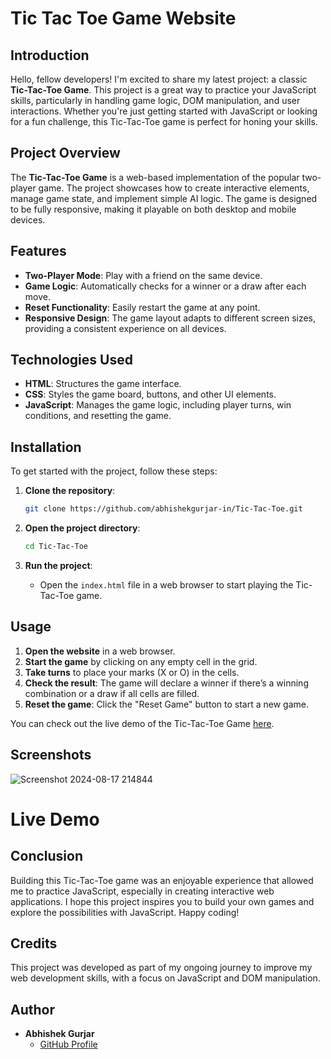 # Tic Tac Toe Game Website

## Introduction

Hello, fellow developers! I'm excited to share my latest project: a classic **Tic-Tac-Toe Game**. This project is a great way to practice your JavaScript skills, particularly in handling game logic, DOM manipulation, and user interactions. Whether you're just getting started with JavaScript or looking for a fun challenge, this Tic-Tac-Toe game is perfect for honing your skills.

## Project Overview

The **Tic-Tac-Toe Game** is a web-based implementation of the popular two-player game. The project showcases how to create interactive elements, manage game state, and implement simple AI logic. The game is designed to be fully responsive, making it playable on both desktop and mobile devices.

## Features

- **Two-Player Mode**: Play with a friend on the same device.
- **Game Logic**: Automatically checks for a winner or a draw after each move.
- **Reset Functionality**: Easily restart the game at any point.
- **Responsive Design**: The game layout adapts to different screen sizes, providing a consistent experience on all devices.

## Technologies Used

- **HTML**: Structures the game interface.
- **CSS**: Styles the game board, buttons, and other UI elements.
- **JavaScript**: Manages the game logic, including player turns, win conditions, and resetting the game.


## Installation

To get started with the project, follow these steps:

1. **Clone the repository**:
    ```bash
    git clone https://github.com/abhishekgurjar-in/Tic-Tac-Toe.git
    ```

2. **Open the project directory**:
    ```bash
    cd Tic-Tac-Toe
    ```

3. **Run the project**:
    - Open the `index.html` file in a web browser to start playing the Tic-Tac-Toe game.

## Usage

1. **Open the website** in a web browser.
2. **Start the game** by clicking on any empty cell in the grid.
3. **Take turns** to place your marks (X or O) in the cells.
4. **Check the result**: The game will declare a winner if there’s a winning combination or a draw if all cells are filled.
5. **Reset the game**: Click the "Reset Game" button to start a new game.





You can check out the live demo of the Tic-Tac-Toe Game [here](https://abhishekgurjar-in.github.io/Tic-Tac-Toe/).
## Screenshots
![Screenshot 2024-08-17 214844](https://github.com/user-attachments/assets/ec3b991c-e8c5-423f-9082-f537cbad4cf7)

# Live Demo
## Conclusion

Building this Tic-Tac-Toe game was an enjoyable experience that allowed me to practice JavaScript, especially in creating interactive web applications. I hope this project inspires you to build your own games and explore the possibilities with JavaScript. Happy coding!

## Credits

This project was developed as part of my ongoing journey to improve my web development skills, with a focus on JavaScript and DOM manipulation.

## Author

- **Abhishek Gurjar**
  - [GitHub Profile](https://github.com/abhishekgurjar-in)
